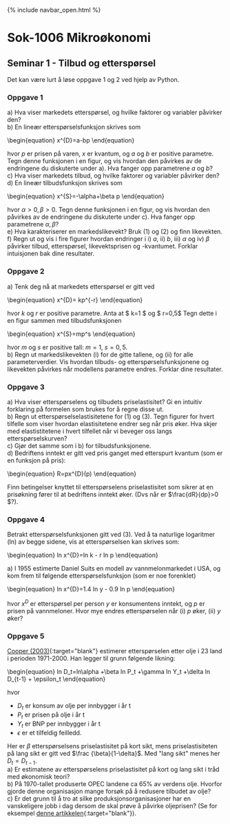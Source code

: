 {% include navbar_open.html %}
# Sok-1006 Mikroøkonomi   

## Seminar 1 - Tilbud og etterspørsel   

Det kan være lurt å løse oppgave 1 og 2 ved hjelp av Python.   

### Oppgave 1   

a) Hva viser markedets etterspørsel, og hvilke faktorer og variabler påvirker den?   
b) En lineær etterspørselsfunksjon skrives som 

\begin{equation}
   x^{D}=a-bp
\end{equation}


hvor _p_ er prisen på varen, _x_ er kvantum, og _a_ og _b_ er positive parametre.
Tegn denne funksjonen i en figur, og vis hvordan den påvirkes av de endringene du diskuterte under a). Hva fanger opp parametrene _a_ og _b_?   
c)  Hva viser markedets tilbud, og hvilke faktorer og variabler påvirker den?   
d) En lineær tilbudsfunksjon skrives som 

\begin{equation}
   x^{S}=-\alpha+\beta p
\end{equation}

hvor $\alpha>0, \beta>0$.
Tegn denne funksjonen i en figur, og vis hvordan den påvirkes av de endringene du diskuterte under c). Hva fanger opp parametrene $\alpha, \beta$?   
e) Hva karakteriserer en markedslikevekt? Bruk (1) og (2) og finn likevekten.  
f) Regn ut og vis i fire figurer hvordan endringer i i) _a_, ii) _b_, iii) $\alpha$ og iv) $\beta$ påvirker tilbud, etterspørsel, likevektsprisen og -kvantumet. Forklar intuisjonen bak dine resultater.      


### Oppgave 2   

a) Tenk deg nå at markedets etterspørsel er gitt ved 

\begin{equation}
   x^{D}= kp^{-r}
\end{equation}

hvor _k_ og _r_ er positive parametre. Anta at $ k=1 $ og $ r=0,5$
Tegn dette i en figur sammen med tilbudsfunksjonen 

\begin{equation}
   x^{S}=mp^s
\end{equation}

hvor _m_ og _s_ er positive tall: $m=1$, $s=0,5$.   
b) Regn ut markedslikevekten (i) for de gitte tallene, og (ii) for alle parameterverdier. Vis hvordan tilbuds- og etterspørselsfunksjonene og likevekten påvirkes når modellens parametre endres. Forklar dine resultater.   

### Oppgave 3   
a) Hva viser etterspørselens og tilbudets priselastisitet? Gi en intuitiv forklaring på formelen som brukes for å regne disse ut.   
b) Regn ut etterspørselselastisitetene for (1) og (3).
Tegn figurer for hvert tilfelle som viser hvordan elastisitetene endrer seg når pris øker. Hva skjer med elastistitetene i hvert tilfellet når vi beveger oss langs etterspørselskurven?    
c) Gjør det samme som i b) for tilbudsfunksjonene.   
d) Bedriftens inntekt er gitt ved pris ganget med etterspurt kvantum (som er en funksjon på pris):

\begin{equation}
   R=px^{D}(p)
\end{equation}

Finn betingelser knyttet til etterspørselens priselastisitet som sikrer at en prisøkning fører til at bedriftens inntekt øker. (Dvs når er $\frac{dR}{dp}\>0 $?).   

### Oppgave 4

Betrakt etterspørselsfunksjonen gitt ved (3). Ved å ta naturlige logaritmer (ln) av begge sidene, vis at etterspørselsen kan skrives som:

\begin{equation}
   ln x^{D}=ln k - r ln p
\end{equation}

a) I 1955 estimerte Daniel Suits en modell av vannmelonmarkedet i USA, og kom frem til følgende etterspørselsfunksjon (som er noe forenklet)

\begin{equation}
   ln x^{D}=1.4 ln y - 0.9 ln p
\end{equation}

hvor $x^D$ er etterspørsel per person $y$ er konsumentens inntekt, og $p$ er prisen på vannmeloner. Hvor mye endres etterspørselen når (i) $p$ øker, (ii) $y$ øker?   



### Oppgave 5   

[Cooper (2003)](/seminarer/Cooper.2003.OPECReview.PriceElasticityofDemandforCrudeOil.pdf){:target="blank"} estimerer etterspørselen etter olje i 23 land i perioden 1971-2000. Han legger til grunn følgende likning:

\begin{equation}
   ln D_t=ln\alpha +\beta ln P_t +\gamma ln Y_t +\delta ln D_{t-1} + \epsilon_t
\end{equation}

hvor
- $D_t$ er konsum av olje per innbygger i år t
- $P_t$ er prisen på olje i år t
- $Y_t$ er BNP per innbygger i år t
- $\epsilon$  er et tilfeldig feilledd.

Her er $\beta$ etterspørselsens priselastisitet på kort sikt, mens priselastisiteten på lang sikt er gitt ved $\frac {\beta}{1-\delta}$. Med "lang sikt" menes her $D_t=D_{t-1}$.   
a) Er estimatene av etterspørselens priselastisitet på kort og lang sikt i tråd med økonomisk teori?    
b) På 1970-tallet produserte OPEC landene ca 65% av verdens olje. Hvorfor gjorde denne organisasjon mange forsøk på å redusere tilbudet av olje?   
c) Er det grunn til å tro at silke produksjonsorganisasjoner har en vanskeligere jobb i dag dersom de skal prøve å påvirke oljeprisen? (Se for eksempel [denne artikkelen](https://www.dn.no/olje/oljemarkedet/opec/olje-og-gass/oljeprisen-falt-etter-opec-enighet-om-a-ga-videre-med-produksjonsokning-men-henter-seg-inn-igjen/2-1-1111584){:target="blank"}).


